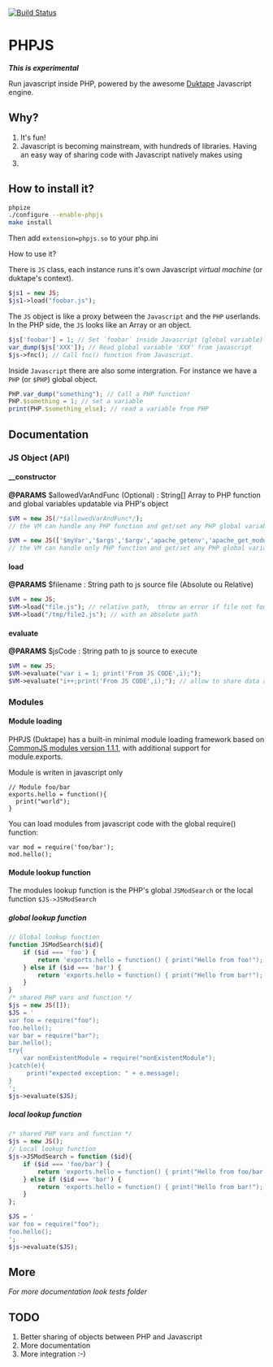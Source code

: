 [![Build Status](https://travis-ci.org/badlee/PHPJS.svg)](https://travis-ci.org/badlee/PHPJS)

# PHPJS

***This is experimental***

Run javascript inside PHP, powered by the awesome [Duktape](http://duktape.org) Javascript engine.

Why?
----

1. It's fun!
2. Javascript is becoming mainstream, with hundreds of libraries. Having an easy way of sharing code with Javascript natively makes using
3. 

How to install it?
------------------

```bash
phpize
./configure --enable-phpjs
make install
```

Then add `extension=phpjs.so` to your php.ini

How to use it?

There is `JS` class, each instance runs it's own Javascript *virtual machine* (or duktape's context).


```php
$js1 = new JS;
$js1->load("foobar.js");
```

The `JS` object is like a proxy between the `Javascript` and the `PHP` userlands. In the PHP side, the `JS` looks like an Array or an object.

```php
$js['foobar'] = 1; // Set `foobar` inside Javascript (global variable)
var_dump($js['XXX']); // Read global variable 'XXX' from javascript
$js->fnc(); // Call fnc() function from Javascript.
```

Inside `Javascript` there are also some intergration. For instance we have a `PHP` (or `$PHP`) global object.

```js
PHP.var_dump("something"); // Call a PHP function!
PHP.$something = 1; // set a variable
print(PHP.$something_else); // read a variable from PHP
```

## Documentation

### JS Object (API)


#### __constructor

**@PARAMS**
	$allowedVarAndFunc (Optional) : String[]
		Array to PHP function and global variables updatable via PHP's object

```PHP
$VM = new JS(/*$allowedVarAndFunc*/);
// the VM can handle any PHP function and get/set any PHP global variables

$VM = new JS(['$myVar','$args','$argv','apache_getenv','apache_get_module','headers','date']);
// the VM can handle only PHP function and get/set any PHP global variables listed
```

#### load

**@PARAMS**
	$filename : String
		path to js source file (Absolute ou Relative)

```PHP
$VM = new JS;
$VM->load("file.js"); // relative path,  throw an error if file not found
$VM->load("/tmp/file2.js"); // with an absolute path
```

#### evaluate

**@PARAMS**
	$jsCode : String
		path to js source to execute

```PHP
$VM = new JS;
$VM->evaluate("var i = 1; print('From JS CODE',i);");
$VM->evaluate("i++;print('From JS CODE',i);"); // allow to share data across code evalution (it's a same context)
```

### Modules

#### Module loading

PHPJS (Duktape) has a built-in minimal module loading framework based on [CommonJS modules version 1.1.1](http://wiki.commonjs.org/wiki/Modules/1.1.1), with additional support for module.exports.

Module is writen in javascript only

```JS
// Module foo/bar
exports.hello = function(){
  print("world");
}
```

You can load modules from javascript code with the global require() function:

```JS
var mod = require('foo/bar');
mod.hello();
```

#### Module lookup function

The modules lookup function is the PHP's global `JSModSearch` or the local function `$JS->JSModSearch`

##### global lookup function

```PHP
// Global lookup function
function JSModSearch($id){
    if ($id === 'foo') {
        return 'exports.hello = function() { print("Hello from foo!"); };';
    } else if ($id === 'bar') {
        return 'exports.hello = function() { print("Hello from bar!"); };';
    }
}
/* shared PHP vars and function */
$js = new JS([]);
$JS = '
var foo = require("foo");
foo.hello();
var bar = require("bar");
bar.hello();
try{
	var nonExistentModule = require("nonExistentModule");
}catch(e){
	 print("expected exception: " + e.message);
}
';
$js->evaluate($JS);
```

##### local lookup function

```PHP
/* shared PHP vars and function */
$js = new JS();
// Local lookup function
$js->JSModSearch = function ($id){
    if ($id === 'foo/bar') {
        return 'exports.hello = function() { print("Hello from foo/bar!"); };';
    } else if ($id === 'bar') {
        return 'exports.hello = function() { print("Hello from bar!"); };';
    }
};

$JS = '
var foo = require("foo");
foo.hello();
';
$js->evaluate($JS);
```

More
----

*For more documentation look tests folder*

TODO
----

1. Better sharing of objects between PHP and Javascript
2. More documentation
3. More integration :-)
